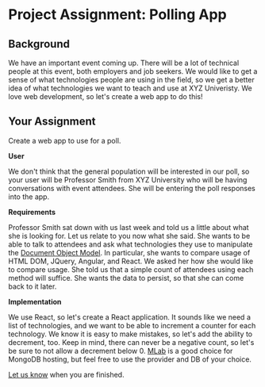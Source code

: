 # Project Assignment: Polling App

## Background

We have an important event coming up. There will be a lot of technical people at this event, both employers and job seekers. We would like to get a sense of what technologies people are using in the field, so we get a better idea of what technologies we want to teach and use at XYZ Univeristy. We love web development, so let's create a web app to do this!

## Your Assignment

Create a web app to use for a poll.

**User**

We don't think that the general population will be interested in our poll, so your user will be Professor Smith from XYZ University who will be having conversations with event attendees. She will be entering the poll responses into the app.

**Requirements**

Professor Smith sat down with us last week and told us a little about what she is looking for. Let us relate to you now what she said. She wants to be able to talk to attendees and ask what technologies they use to manipulate the [Document Object Model](https://www.w3.org/TR/1998/WD-DOM-19980720/introduction.html). In particular, she wants to compare usage of HTML DOM, JQuery, Angular, and React. We asked her how she would like to compare usage. She told us that a simple count of attendees using each method will suffice. She wants the data to persist, so that she can come back to it later.

**Implementation**

We use React, so let's create a React application. It sounds like we need a list of technologies, and we want to be able to increment a counter for each technology. We know it is easy to make mistakes, so let's add the ability to decrement, too. Keep in mind, there can never be a negative count, so let's be sure to not allow a decrement below 0. [MLab](https://mlab.com/) is a good choice for MongoDB hosting, but feel free to use the provider and DB of your choice.

[Let us know](https://github.com/un-loop/PollProject/blob/master/PART2.md) when you are finished.
